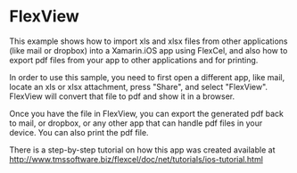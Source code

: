 # FlexView

This example shows how to import xls and xlsx files from other applications (like mail or dropbox)
into a Xamarin.iOS app using FlexCel, 
and also how to export pdf files from your app to other applications and for printing.

In order to use this sample, you need to first open a different app, like mail, locate an xls or xlsx
attachment, press "Share", and select "FlexView". FlexView will convert that file to pdf and show it in a browser.

Once you have the file in FlexView, you can export the generated pdf back to mail, or dropbox, or any
other app that can handle pdf files in your device. You can also print the pdf file.

There is a step-by-step tutorial on how this app was created available at http://www.tmssoftware.biz/flexcel/doc/net/tutorials/ios-tutorial.html
